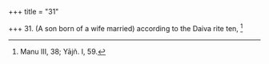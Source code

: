 +++
title = "31"

+++
31. (A son born of a wife married) according to the Daiva rite ten, [^27] 


[^27]:  Manu III, 38; Yājñ. I, 59.
